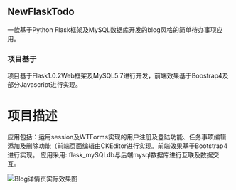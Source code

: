 ## NewFlaskTodo

一款基于Python Flask框架及MySQL数据库开发的blog风格的简单待办事项应用。

### 项目基于

项目基于Flask1.0.2Web框架及MySQL5.7进行开发，前端效果基于Boostrap4及部分Javascript进行实现。

# 项目描述
应用包括：运用session及WTForms实现的用户注册及登陆功能、任务事项编辑添加及删除功能（前端页面编辑由CKEditor进行实现。前端效果基于Bootstrap4进行实现。
应用采用: flask_mySQLdb与后端mysql数据库进行互联及数据交互。

![Blog详情页实际效果图](https://github.com/AIM-1993/)
